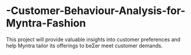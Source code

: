 # -Customer-Behaviour-Analysis-for-Myntra-Fashion
This project will provide valuable insights into customer preferences and help Myntra tailor its  offerings to beƩer meet customer demands.
